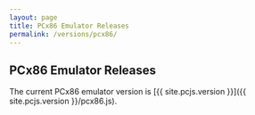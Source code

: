 ```yaml
---
layout: page
title: PCx86 Emulator Releases
permalink: /versions/pcx86/
---
```


PCx86 Emulator Releases
---

The current PCx86 emulator version is [{{ site.pcjs.version }}]({{ site.pcjs.version }}/pcx86.js).
